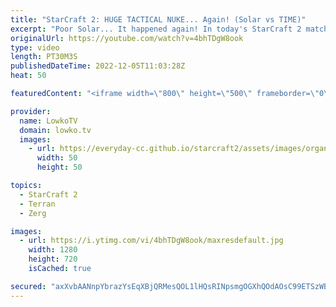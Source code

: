 ```yaml
---
title: "StarCraft 2: HUGE TACTICAL NUKE... Again! (Solar vs TIME)"
excerpt: "Poor Solar... It happened again! In today's StarCraft 2 match I cast a game between Solar (Zerg) and TIME (Terran) from the ESL Open Cup Korea Grand Finals. In this match Solar once more takes a Nuke to the majority of his army.  Support my work on Patreon: https://www.patreon.com/lowkotv Become a YouTube"
originalUrl: https://youtube.com/watch?v=4bhTDgW8ook
type: video
length: PT30M3S
publishedDateTime: 2022-12-05T11:03:28Z
heat: 50

featuredContent: "<iframe width=\"800\" height=\"500\" frameborder=\"0\" src=\"https://www.youtube.com/embed/4bhTDgW8ook\" allow=\"accelerometer; autoplay; encrypted-media; gyroscope; picture-in-picture\" allowfullscreen></iframe>"

provider:
  name: LowkoTV
  domain: lowko.tv
  images:
    - url: https://everyday-cc.github.io/starcraft2/assets/images/organizations/lowko.tv-50x50.jpg
      width: 50
      height: 50

topics:
  - StarCraft 2
  - Terran
  - Zerg

images:
  - url: https://i.ytimg.com/vi/4bhTDgW8ook/maxresdefault.jpg
    width: 1280
    height: 720
    isCached: true

secured: "axXvbAANnpYbrazYsEqXBjQRMesQOL1lHQsRINpsmgOGXhQOdAOsC99ETSzWBuOyfK9cCDm1TWrho7neCiWS1Sr3IMpRIwc2ElKnYqmw9E7x97VvaaKbaE+vabg1Y7buPNbJu3a/mG/84dlIOD0iMyu4OTmLAu+YySa+wSJVXMOZYu317ntHwxNsccNvH4bJy2AIgOG/y6o29HWPnXHXyySUXNHDJ6CF5cnJbi/4HyqUkY8LYf7uYW2jTauTELva6EPTyyaHPRmCM7gAIzm4bnRItT553VKLvcQiyFdsze7+bjW+3TyiYEmBWS8qsrQs7dZUGUOwTH2d2iJCVZjQ6UWG5g1yeykVNeN5aQIZPMVpyc5RgAixvmBvGaaVio717vyrdv3lJdfW/VAFNooHjNLtxrkJgTukhLIVfcSRt7s=;8tCmRjCSFvqP/zDGzQSEZg=="
---
```


